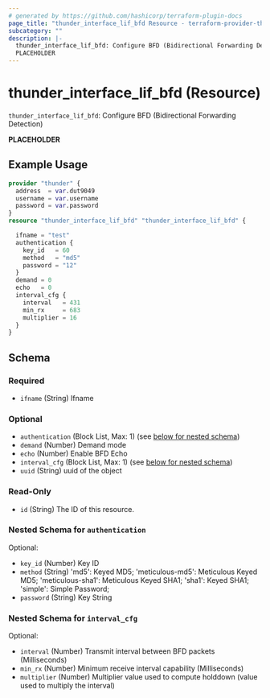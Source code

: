```yaml
---
# generated by https://github.com/hashicorp/terraform-plugin-docs
page_title: "thunder_interface_lif_bfd Resource - terraform-provider-thunder"
subcategory: ""
description: |-
  thunder_interface_lif_bfd: Configure BFD (Bidirectional Forwarding Detection)
  PLACEHOLDER
---
```


# thunder_interface_lif_bfd (Resource)

`thunder_interface_lif_bfd`: Configure BFD (Bidirectional Forwarding Detection)

__PLACEHOLDER__

## Example Usage

```terraform
provider "thunder" {
  address  = var.dut9049
  username = var.username
  password = var.password
}
resource "thunder_interface_lif_bfd" "thunder_interface_lif_bfd" {

  ifname = "test"
  authentication {
    key_id   = 60
    method   = "md5"
    password = "12"
  }
  demand = 0
  echo   = 0
  interval_cfg {
    interval   = 431
    min_rx     = 683
    multiplier = 16
  }
}
```

<!-- schema generated by tfplugindocs -->
## Schema

### Required

- `ifname` (String) Ifname

### Optional

- `authentication` (Block List, Max: 1) (see [below for nested schema](#nestedblock--authentication))
- `demand` (Number) Demand mode
- `echo` (Number) Enable BFD Echo
- `interval_cfg` (Block List, Max: 1) (see [below for nested schema](#nestedblock--interval_cfg))
- `uuid` (String) uuid of the object

### Read-Only

- `id` (String) The ID of this resource.

<a id="nestedblock--authentication"></a>
### Nested Schema for `authentication`

Optional:

- `key_id` (Number) Key ID
- `method` (String) 'md5': Keyed MD5; 'meticulous-md5': Meticulous Keyed MD5; 'meticulous-sha1': Meticulous Keyed SHA1; 'sha1': Keyed SHA1; 'simple': Simple Password;
- `password` (String) Key String


<a id="nestedblock--interval_cfg"></a>
### Nested Schema for `interval_cfg`

Optional:

- `interval` (Number) Transmit interval between BFD packets (Milliseconds)
- `min_rx` (Number) Minimum receive interval capability (Milliseconds)
- `multiplier` (Number) Multiplier value used to compute holddown (value used to multiply the interval)



